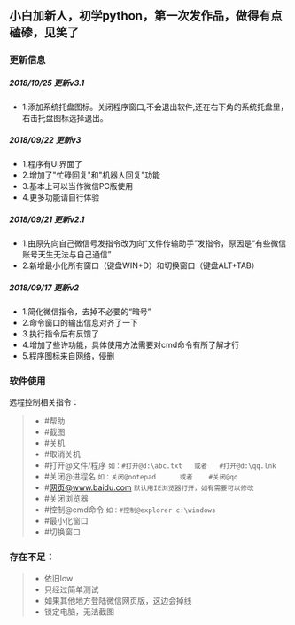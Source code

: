 ## 小白加新人，初学python，第一次发作品，做得有点磕碜，见笑了

### 更新信息

##### 2018/10/25  更新v3.1
- 1.添加系统托盘图标。关闭程序窗口,不会退出软件,还在右下角的系统托盘里，右击托盘图标选择退出。

##### 2018/09/22  更新v3
- 1.程序有UI界面了
- 2.增加了"忙碌回复"和"机器人回复"功能
- 3.基本上可以当作微信PC版使用
- 4.更多功能请自行体验

##### 2018/09/21  更新v2.1
- 1.由原先向自己微信号发指令改为向“文件传输助手”发指令，原因是“有些微信账号天生无法与自己通信”
- 2.新增最小化所有窗口（键盘WIN+D）和切换窗口（键盘ALT+TAB）

##### 2018/09/17  更新v2
- 1.简化微信指令，去掉不必要的“暗号”
- 2.命令窗口的输出信息对齐了一下
- 3.执行指令后有反馈了
- 4.增加了些许功能，具体使用方法需要对cmd命令有所了解才行
- 5.程序图标来自网络，侵删

### 软件使用
远程控制相关指令：
> *  #帮助
> *  #截图
> *  #关机
> *  #取消关机
> *  #打开@文件/程序                `如：#打开@d:\abc.txt   或者   #打开@d:\qq.lnk`
> *  #关闭@进程名                   `如：关闭@notepad      或者    #关闭@qq`
> *  #网页@www.baidu.com           `默认用IE浏览器打开，如有需要可以修改`
> *  #关闭浏览器
> *  #控制@cmd命令                  `如：#控制@explorer c:\windows`   
> *  #最小化窗口
> *  #切换窗口

### 存在不足：
> *  依旧low
> *  只经过简单测试
> *  如果其他地方登陆微信网页版，这边会掉线
> *  锁定电脑，无法截图


    
    
      

